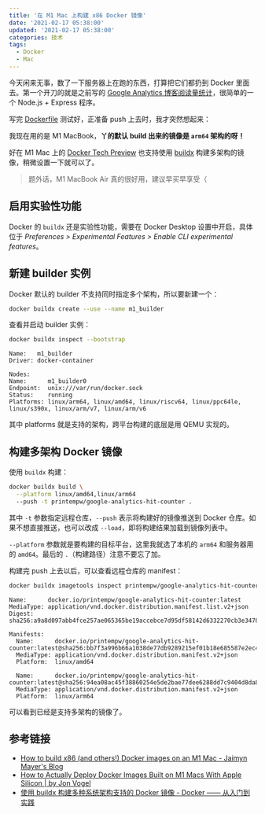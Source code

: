 ```yaml
---
title: '在 M1 Mac 上构建 x86 Docker 镜像'
date: '2021-02-17 05:38:00'
updated: '2021-02-17 05:38:00'
categories: 技术
tags:
  - Docker
  - Mac
---
```


今天闲来无事，数了一下服务器上在跑的东西，打算把它们都扔到 Docker 里面去。第一个开刀的就是之前写的 [Google Analytics 博客阅读量统计](https://prinsss.github.io/google-analytics-api-page-views-counter/)，很简单的一个 Node.js + Express 程序。

写完 [Dockerfile](https://github.com/printempw/google-analytics-hit-counter) 测试好，正准备 push 上去时，我才突然想起来：

我现在用的是 M1 MacBook，**丫的默认 build 出来的镜像是 `arm64` 架构的呀！**

<!--more-->

好在 M1 Mac 上的 [Docker Tech Preview](https://docs.docker.com/docker-for-mac/apple-m1/) 也支持使用 [buildx](https://docs.docker.com/buildx/working-with-buildx/) 构建多架构的镜像，稍微设置一下就可以了。

> 题外话，M1 MacBook Air 真的很好用，建议早买早享受（

## 启用实验性功能

Docker 的 `buildx` 还是实验性功能，需要在 Docker Desktop 设置中开启，具体位于 *Preferences > Experimental Features > Enable CLI experimental features*。

## 新建 builder 实例

Docker 默认的 builder 不支持同时指定多个架构，所以要新建一个：

```bash
docker buildx create --use --name m1_builder
```

查看并启动 builder 实例：

```bash
docker buildx inspect --bootstrap
```

```text
Name:   m1_builder
Driver: docker-container

Nodes:
Name:      m1_builder0
Endpoint:  unix:///var/run/docker.sock
Status:    running
Platforms: linux/arm64, linux/amd64, linux/riscv64, linux/ppc64le, linux/s390x, linux/arm/v7, linux/arm/v6
```

其中 platforms 就是支持的架构，跨平台构建的底层是用 QEMU 实现的。

## 构建多架构 Docker 镜像

使用 `buildx` 构建：

```bash
docker buildx build \
  --platform linux/amd64,linux/arm64
  --push -t printempw/google-analytics-hit-counter .
```

其中 `-t` 参数指定远程仓库，`--push` 表示将构建好的镜像推送到 Docker 仓库。如果不想直接推送，也可以改成 `--load`，即将构建结果加载到镜像列表中。

`--platform` 参数就是要构建的目标平台，这里我就选了本机的 `arm64` 和服务器用的 `amd64`。最后的 `.`（构建路径）注意不要忘了加。

构建完 push 上去以后，可以查看远程仓库的 manifest：

```bash
docker buildx imagetools inspect printempw/google-analytics-hit-counter
```

```text
Name:      docker.io/printempw/google-analytics-hit-counter:latest
MediaType: application/vnd.docker.distribution.manifest.list.v2+json
Digest:    sha256:a9a8d097abb4fce257ae065365be19accebce7d95df58142d6332270cb3e3478

Manifests:
  Name:      docker.io/printempw/google-analytics-hit-counter:latest@sha256:bb7f3a996b66a1038de77db9289215ef01b18e685587e2ec4bb0a6403cc7ce78
  MediaType: application/vnd.docker.distribution.manifest.v2+json
  Platform:  linux/amd64

  Name:      docker.io/printempw/google-analytics-hit-counter:latest@sha256:94ea08ac45f38860254e5de2bae77dee6288dd7c9404d8da8a3578d6912e68e7
  MediaType: application/vnd.docker.distribution.manifest.v2+json
  Platform:  linux/arm64
```

可以看到已经是支持多架构的镜像了。

## 参考链接

- [How to build x86 (and others!) Docker images on an M1 Mac - Jaimyn Mayer's Blog](https://jaimyn.com.au/how-to-build-multi-architecture-docker-images-on-an-m1-mac/#tldr;)
- [How to Actually Deploy Docker Images Built on M1 Macs With Apple Silicon | by Jon Vogel](https://medium.com/better-programming/how-to-actually-deploy-docker-images-built-on-a-m1-macs-with-apple-silicon-a35e39318e97)
- [使用 buildx 构建多种系统架构支持的 Docker 镜像 - Docker —— 从入门到实践](https://yeasy.gitbook.io/docker_practice/buildx/multi-arch-images)
